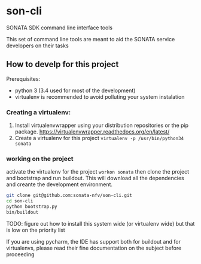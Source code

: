 # son-cli
SONATA SDK command line interface tools

This set of command line tools are meant to aid the SONATA service developers on their tasks

## How to develp for this project

Prerequisites:
- python 3 (3.4 used for most of the development)
- virtualenv is recommended to avoid polluting your system instalation

### Creating a virtualenv:
1. Install virtualenvwrapper using your distribution repositories or the pip package.
https://virtualenvwrapper.readthedocs.org/en/latest/
1. Create a virtualenv for this project 
`virtualenv -p /usr/bin/python34 sonata`

### working on the project

activate the virtualenv for the project `workon sonata` then clone the project and bootstrap and run buildout. This will download all the dependencies and creante the development environment.
```sh
git clone git@github.com:sonata-nfv/son-cli.git 
cd son-cli
python bootstrap.py
bin/buildout
```

TODO: figure out how to install this system wide (or virtualenv wide) 
but that is low on the priority list

If you are using pycharm, the IDE has support both for buildout and for virtualenvs,
please read their fine documentation on the subject before proceeding


